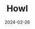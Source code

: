 ---
title: Howl
tags: [Analog]
date: 2024-02-26
bookToc: false
image: howl.webp
summary: "Collage with found imagery"
---